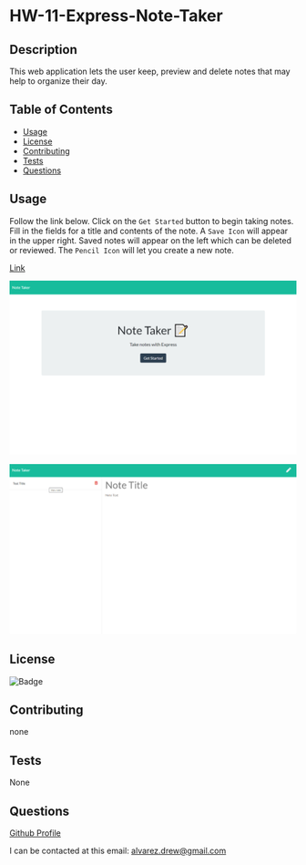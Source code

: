 # HW-11-Express-Note-Taker

## Description
 
This web application lets the user keep, preview and delete notes that may help to organize their day.  
 
## Table of Contents 
  
* [Usage](#Usage) 
* [License](#License) 
* [Contributing](#Contributing) 
* [Tests](#Tests) 
* [Questions](#Questions)
 
 
## Usage 
 
Follow the link below.
Click on the `Get Started` button to begin taking notes. Fill in the fields for a title and contents of the note. A `Save Icon` will appear in the upper right. Saved notes will appear on the left which can be deleted or reviewed. The `Pencil Icon` will let you create a new note.

[Link](https://drewbcnotetaker.herokuapp.com/)

![Home Screenshot](public/assets/img/index.png)

![Notes Screenshot](public/assets/img/notes.png)
 
## License 
 
![Badge](https://img.shields.io/badge/license-MIT-blue)
 
## Contributing 
 
none
 
## Tests 
 
None
 
## Questions 
 
[Github Profile](https://github.com/DrewAlvarez/) 
 
I can be contacted at this email: <alvarez.drew@gmail.com>